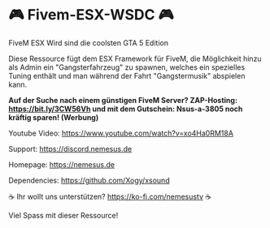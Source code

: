 # 🎮 Fivem-ESX-WSDC 🎮
FiveM ESX Wird sind die coolsten GTA 5 Edition

Diese Ressource fügt dem ESX Framework für FiveM, die Möglichkeit hinzu als Admin ein "Gangsterfahrzeug" zu spawnen, welches ein spezielles Tuning enthält und man während der Fahrt "Gangstermusik" abspielen kann.

**Auf der Suche nach einem günstigen FiveM Server? ZAP-Hosting: https://bit.ly/3CW56Vh und mit dem Gutschein: Nsus-a-3805 noch kräftig sparen! (Werbung)**

Youtube Video: https://www.youtube.com/watch?v=xo4Ha0RM18A

Support: https://discord.nemesus.de

Homepage: https://nemesus.de

Dependencies: https://github.com/Xogy/xsound

☕ Ihr wollt uns unterstützen? https://ko-fi.com/nemesustv ☕

Viel Spass mit dieser Ressource!
